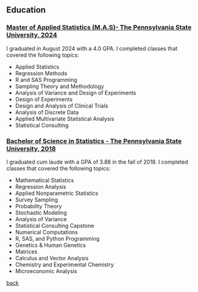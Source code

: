 ## Education

### <ins>Master of Applied Statistics (M.A.S)- The Pennsylvania State University, 2024 </ins>
I graduated in August 2024 with a 4.0 GPA. I completed classes that covered the following topics:
* Applied Statistics
* Regression Methods
* R and SAS Programming
* Sampling Theory and Methodology
* Analysis of Variance and Design of Experiments
* Design of Experiments
* Design and Analysis of Clinical Trials
* Analysis of Discrete Data
* Applied Multivariate Statistical Analysis
* Statistical Consulting 


### <ins>Bachelor of Science in Statistics - The Pennsylvania State University, 2018 </ins>
I graduated cum laude with a GPA of 3.88 in the fall of 2018. I completed classes that covered the following topics:
* Mathematical Statistics
* Regression Analysis
* Applied Nonparametric Statistics
* Survey Sampling
* Probability Theory
* Stochastic Modeling
* Analysis of Variance
* Statistical Consulting Capstone
* Numerical Computations
* R, SAS, and Python Programming
* Genetics & Human Genetics 
* Matrices
* Calculus and Vector Analysis 
* Chemistry and Experimental Chemistry
* Microeconomic Analysis



[back](./)
